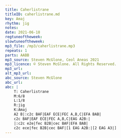 ```yaml
---
title: Caherlistrane
titleID: caherlistrane.md
key: Amaj
rhythm: jig
notes:
date: 2021-06-18
regtuneoftheweek:
slowtuneoftheweek:
mp3_file: /mp3/caherlistrane.mp3
repeats: 1
parts: AABB
mp3_source: Steven McGlone, Ceol Aneas 2021
mp3_licence: © Steven McGlone. All Rights Reserved.
mp3_url:
alt_mp3_url:
abc_source: Steven McGlone
abc_url:
abc: |
    T: Caherlistrane
    M:6/8
    L:1/8
    R:jig
    K:Amaj
    A2 B|:c2c BAF|EAF ECE|FEC A,B,C|EFA BAB|
    c2c BAF|EAF ECE|FEC A,B,C|EAG A2B:|
    |:c2c e2e|fec B2B|cec BAF|EFA BAB|
    c2c ece|fec B2B|cec BAF|[1 EAG A2B:|[2 EAG A3|]
---
```

